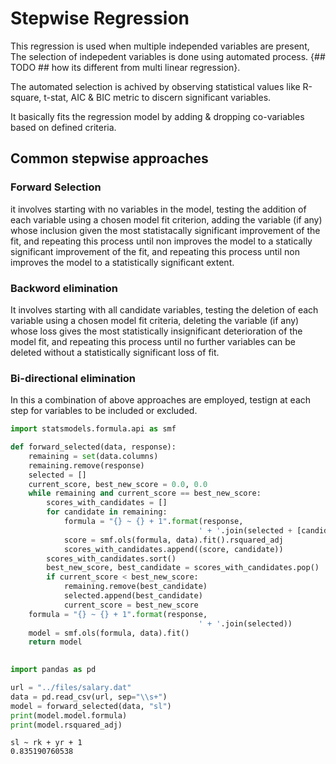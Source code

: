 
# Stepwise Regression

This regression is used when multiple independed variables are present, The selection of indepedent variables is done using automated process. 
{## TODO ## how its different from multi linear regression}.

The automated selection is achived by observing statistical values like R-square, t-stat, AIC & BIC metric to discern significant variables. 

It basically fits the regression model by adding & dropping co-variables based on defined criteria. 

## Common stepwise approaches

### Forward Selection

it involves starting with no variables in the model, testing the addition of each variable using a chosen model fit criterion, adding the variable (if any) whose inclusion given the most statistacally significant improvement of the fit, and repeating this process until non improves the model to a statically significant improvement of the fit, and repeating this process until non improves the model to a statistically significant extent. 

### Backword elimination

It involves starting with all candidate variables, testing the deletion of each variable using a chosen model fit criteria, deleting the variable (if any) whose loss gives the most statistically insignificant deterioration of the model fit, and repeating this process until no further variables can be deleted without a statistically significant loss of fit.

### Bi-directional elimination

In this a combination of above approaches are employed, testign at each step for variables to be included or excluded. 


```python
import statsmodels.formula.api as smf 
```


```python
def forward_selected(data, response):
    remaining = set(data.columns)
    remaining.remove(response)
    selected = []
    current_score, best_new_score = 0.0, 0.0
    while remaining and current_score == best_new_score:
        scores_with_candidates = []
        for candidate in remaining:
            formula = "{} ~ {} + 1".format(response,
                                          ' + '.join(selected + [candidate]))
            score = smf.ols(formula, data).fit().rsquared_adj
            scores_with_candidates.append((score, candidate))
        scores_with_candidates.sort()
        best_new_score, best_candidate = scores_with_candidates.pop()
        if current_score < best_new_score:
            remaining.remove(best_candidate)
            selected.append(best_candidate)
            current_score = best_new_score
    formula = "{} ~ {} + 1".format(response,
                                          ' + '.join(selected))
    model = smf.ols(formula, data).fit()
    return model
            
```


```python
import pandas as pd
```


```python
url = "../files/salary.dat"
data = pd.read_csv(url, sep="\\s+")
model = forward_selected(data, "sl")
print(model.model.formula)
print(model.rsquared_adj)
```

    sl ~ rk + yr + 1
    0.835190760538

